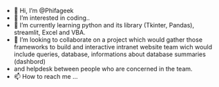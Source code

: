 - 👋 Hi, I’m @Phifageek
- 👀 I’m interested in coding..
- 🌱 I’m currently learning python and its library (Tkinter, Pandas), streamlit, Excel and VBA.
- 💞️ I’m looking to collaborate on a project which would gather those frameworks to build and interactive intranet website team wich would include queries, database, informations about database summaries (dashbord)
-  and helpdesk between people who are concerned in the team.
- 📫 How to reach me ...

<!---
Phifageek/Phifageek is a ✨ special ✨ repository because its `README.md` (this file) appears on your GitHub profile.
You can click the Preview link to take a look at your changes.
--->
